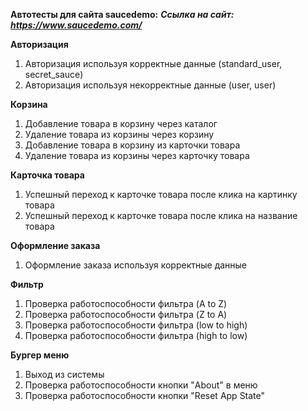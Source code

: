 **Aвтотесты для сайта saucedemo:**
***Ссылка на сайт: https://www.saucedemo.com/***

**Авторизация**
1. Авторизация используя корректные данные (standard_user, secret_sauce)
2. Авторизация используя некорректные данные (user, user)

**Корзина**
1. Добавление товара в корзину через каталог
2. Удаление товара из корзины через корзину
3. Добавление товара в корзину из карточки товара
4. Удаление товара из корзины через карточку товара

**Карточка товара**
1. Успешный переход к карточке товара после клика на картинку товара
2. Успешный переход к карточке товара после клика на название товара 

**Оформление заказа**
1. Оформление заказа используя корректные данные

**Фильтр**
1. Проверка работоспособности фильтра (A to Z)
2. Проверка работоспособности фильтра (Z to A)
3. Проверка работоспособности фильтра (low to high)
4. Проверка работоспособности фильтра (high to low)

**Бургер меню** 
1. Выход из системы
2. Проверка работоспособности кнопки "About" в меню 
3. Проверка работоспособности кнопки "Reset App State"
